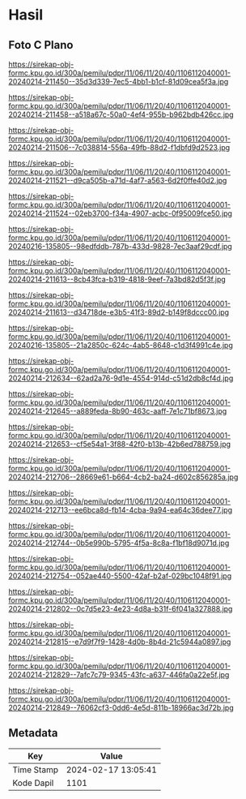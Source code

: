 # Hasil

## Foto C Plano

https://sirekap-obj-formc.kpu.go.id/300a/pemilu/pdpr/11/06/11/20/40/1106112040001-20240214-211450--35d3d339-7ec5-4bb1-b1cf-81d09cea5f3a.jpg

https://sirekap-obj-formc.kpu.go.id/300a/pemilu/pdpr/11/06/11/20/40/1106112040001-20240214-211458--a518a67c-50a0-4ef4-955b-b962bdb426cc.jpg

https://sirekap-obj-formc.kpu.go.id/300a/pemilu/pdpr/11/06/11/20/40/1106112040001-20240214-211506--7c038814-556a-49fb-88d2-f1dbfd9d2523.jpg

https://sirekap-obj-formc.kpu.go.id/300a/pemilu/pdpr/11/06/11/20/40/1106112040001-20240214-211521--d9ca505b-a71d-4af7-a563-6d2f0ffe40d2.jpg

https://sirekap-obj-formc.kpu.go.id/300a/pemilu/pdpr/11/06/11/20/40/1106112040001-20240214-211524--02eb3700-f34a-4907-acbc-0f95009fce50.jpg

https://sirekap-obj-formc.kpu.go.id/300a/pemilu/pdpr/11/06/11/20/40/1106112040001-20240216-135805--98edfddb-787b-433d-9828-7ec3aaf29cdf.jpg

https://sirekap-obj-formc.kpu.go.id/300a/pemilu/pdpr/11/06/11/20/40/1106112040001-20240214-211613--8cb43fca-b319-4818-9eef-7a3bd82d5f3f.jpg

https://sirekap-obj-formc.kpu.go.id/300a/pemilu/pdpr/11/06/11/20/40/1106112040001-20240214-211613--d34718de-e3b5-41f3-89d2-b149f8dccc00.jpg

https://sirekap-obj-formc.kpu.go.id/300a/pemilu/pdpr/11/06/11/20/40/1106112040001-20240216-135805--21a2850c-624c-4ab5-8648-c1d3f4991c4e.jpg

https://sirekap-obj-formc.kpu.go.id/300a/pemilu/pdpr/11/06/11/20/40/1106112040001-20240214-212634--62ad2a76-9d1e-4554-914d-c51d2db8cf4d.jpg

https://sirekap-obj-formc.kpu.go.id/300a/pemilu/pdpr/11/06/11/20/40/1106112040001-20240214-212645--a889feda-8b90-463c-aaff-7e1c71bf8673.jpg

https://sirekap-obj-formc.kpu.go.id/300a/pemilu/pdpr/11/06/11/20/40/1106112040001-20240214-212653--cf5e54a1-3f88-42f0-b13b-42b6ed788759.jpg

https://sirekap-obj-formc.kpu.go.id/300a/pemilu/pdpr/11/06/11/20/40/1106112040001-20240214-212706--28669e61-b664-4cb2-ba24-d602c856285a.jpg

https://sirekap-obj-formc.kpu.go.id/300a/pemilu/pdpr/11/06/11/20/40/1106112040001-20240214-212713--ee6bca8d-fb14-4cba-9a94-ea64c36dee77.jpg

https://sirekap-obj-formc.kpu.go.id/300a/pemilu/pdpr/11/06/11/20/40/1106112040001-20240214-212744--0b5e990b-5795-4f5a-8c8a-f1bf18d9071d.jpg

https://sirekap-obj-formc.kpu.go.id/300a/pemilu/pdpr/11/06/11/20/40/1106112040001-20240214-212754--052ae440-5500-42af-b2af-029bc1048f91.jpg

https://sirekap-obj-formc.kpu.go.id/300a/pemilu/pdpr/11/06/11/20/40/1106112040001-20240214-212802--0c7d5e23-4e23-4d8a-b31f-6f041a327888.jpg

https://sirekap-obj-formc.kpu.go.id/300a/pemilu/pdpr/11/06/11/20/40/1106112040001-20240214-212815--e7d9f7f9-1428-4d0b-8b4d-21c5944a0897.jpg

https://sirekap-obj-formc.kpu.go.id/300a/pemilu/pdpr/11/06/11/20/40/1106112040001-20240214-212829--7afc7c79-9345-43fc-a637-446fa0a22e5f.jpg

https://sirekap-obj-formc.kpu.go.id/300a/pemilu/pdpr/11/06/11/20/40/1106112040001-20240214-212849--76062cf3-0dd6-4e5d-811b-18966ac3d72b.jpg


## Metadata

| Key        | Value               |
| ---------- | ------------------- |
| Time Stamp | 2024-02-17 13:05:41 |
| Kode Dapil | 1101                |



